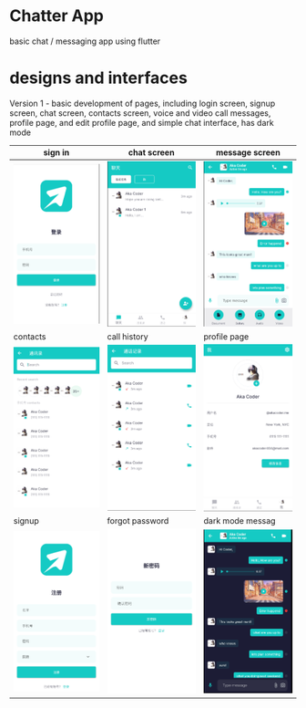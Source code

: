 # Chatter App

basic chat / messaging app using flutter 

# designs and interfaces

Version 1 - basic development of pages, including login screen, signup screen, chat screen, contacts screen, voice and video call messages, profile page, and edit profile page, and simple chat interface, has dark mode 

| sign in                                                      | chat screen                                                  | message screen                                               |
| ------------------------------------------------------------ | ------------------------------------------------------------ | ------------------------------------------------------------ |
| ![image-20210710132711904](README.assets/image-20210710132711904.png) | ![image-20210710132804016](README.assets/image-20210710132804016.png) | ![image-20210710132838432](README.assets/image-20210710132838432.png) |
| contacts                                                     | call history                                                 | profile page                                                 |
| ![image-20210710132922268](README.assets/image-20210710132922268.png) | ![image-20210710133002298](README.assets/image-20210710133002298.png) | ![image-20210710133031552](README.assets/image-20210710133031552.png) |
| signup                                                       | forgot password                                              | dark mode messag                                             |
| ![image-20210710133220302](README.assets/image-20210710133220302.png) | ![image-20210710133258402](README.assets/image-20210710133258402.png) | ![image-20210710133325987](README.assets/image-20210710133325987.png) |

